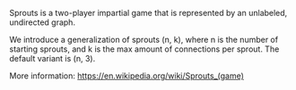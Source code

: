Sprouts is a two-player impartial game that is represented by an unlabeled, undirected graph.

We introduce a generalization of sprouts (n, k), where n is the number of starting sprouts,
and k is the max amount of connections per sprout. The default variant is (n, 3).

More information: <https://en.wikipedia.org/wiki/Sprouts_(game)>

